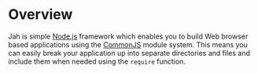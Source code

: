Overview
========

Jah is simple [Node.js][nodejs] framework which enables you to build Web browser based
applications using the [CommonJS][commonjs] module system. This means you can easily break
your application up into separate directories and files and include them when
needed using the `require` function.

[commonjs]: http://wiki.commonjs.org/wiki/Modules/1.1.1
[nodejs]: http://nodejs.org
